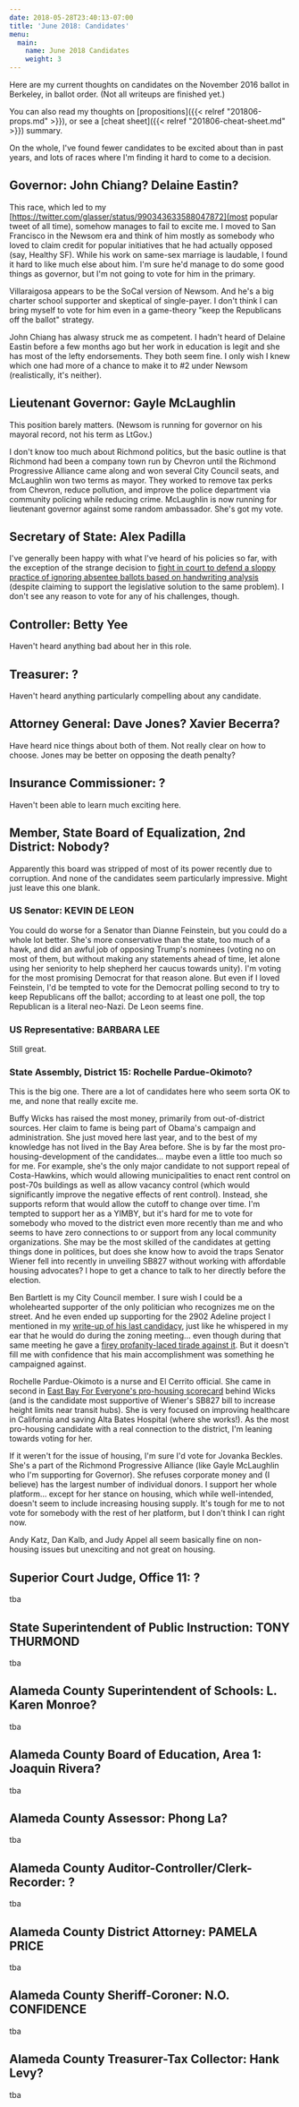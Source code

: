 ```yaml
---
date: 2018-05-28T23:40:13-07:00
title: 'June 2018: Candidates'
menu:
  main:
    name: June 2018 Candidates
    weight: 3
---
```


Here are my current thoughts on candidates on the November 2016 ballot in
Berkeley, in ballot order.  (Not all writeups are finished yet.)


You can also read my thoughts
on [propositions]({{< relref "201806-props.md" >}}), or see
a [cheat sheet]({{< relref "201806-cheat-sheet.md" >}}) summary.

On the whole, I've found fewer candidates to be excited about than in past
years, and lots of races where I'm finding it hard to come to a decision.

## Governor: John Chiang? Delaine Eastin?

This race, which led to my
[https://twitter.com/glasser/status/990343633588047872](most popular tweet of
all time), somehow manages to fail to excite me. I moved to San Francisco in the
Newsom era and think of him mostly as somebody who loved to claim credit for
popular initiatives that he had actually opposed (say, Healthy SF).  While his
work on same-sex marriage is laudable, I found it hard to like much else about
him. I'm sure he'd manage to do some good things as governor, but I'm not going
to vote for him in the primary.

Villaraigosa appears to be the SoCal version of Newsom. And he's a big charter
school supporter and skeptical of single-payer. I don't think I can bring myself
to vote for him even in a game-theory "keep the Republicans off the ballot"
strategy.

John Chiang has alwasy struck me as competent. I hadn't heard of Delaine Eastin
before a few months ago but her work in education is legit and she has most of
the lefty endorsements.  They both seem fine.  I only wish I knew which one had
more of a chance to make it to #2 under Newsom (realistically, it's neither).


## Lieutenant Governor: Gayle McLaughlin

This position barely matters. (Newsom is running for governor on his mayoral
record, not his term as LtGov.)

I don't know too much about Richmond politics, but the basic outline is that
Richmond had been a company town run by Chevron until the Richmond Progressive
Alliance came along and won several City Council seats, and McLaughlin won two
terms as mayor. They worked to remove tax perks from Chevron, reduce pollution,
and improve the police department via community policing while reducing crime.
McLaughlin is now running for lieutenant governor against some random
ambassador. She's got my vote.


## Secretary of State: Alex Padilla

I've generally been happy with what I've heard of his policies so far, with the
exception of the strange decision to [fight in court to defend a sloppy practice
of ignoring absentee ballots based on handwriting
analysis](https://slate.com/news-and-politics/2018/05/california-is-quietly-disenfranchising-thousands-of-voters-based-on-their-handwriting.html)
(despite claiming to support the legislative solution to the same problem). I
don't see any reason to vote for any of his challenges, though.


## Controller: Betty Yee

Haven't heard anything bad about her in this role.


## Treasurer: ?

Haven't heard anything particularly compelling about any candidate.


## Attorney General: Dave Jones? Xavier Becerra?

Have heard nice things about both of them.  Not really clear on how to
choose. Jones may be better on opposing the death penalty?

## Insurance Commissioner: ?

Haven't been able to learn much exciting here.


## Member, State Board of Equalization, 2nd District: Nobody?

Apparently this board was stripped of most of its power recently due to
corruption.  And none of the candidates seem particularly impressive.  Might
just leave this one blank.


### US Senator: KEVIN DE LEON

You could do worse for a Senator than Dianne Feinstein, but you could do a whole
lot better. She's more conservative than the state, too much of a hawk, and did
an awful job of opposing Trump's nominees (voting no on most of them, but
without making any statements ahead of time, let alone using her seniority to
help shepherd her caucus towards unity).  I'm voting for the most promising
Democrat for that reason alone.  But even if I loved Feinstein, I'd be tempted
to vote for the Democrat polling second to try to keep Republicans off the
ballot; according to at least one poll, the top Republican is a literal
neo-Nazi.  De Leon seems fine.


### US Representative: BARBARA LEE

Still great.


### State Assembly, District 15: Rochelle Pardue-Okimoto?

This is the big one.  There are a lot of candidates here who seem sorta OK to me, and none that really excite me.

Buffy Wicks has raised the most money, primarily from out-of-district
sources. Her claim to fame is being part of Obama's campaign and administration.
She just moved here last year, and to the best of my knowledge has not lived in
the Bay Area before.  She is by far the most pro-housing-development of the
candidates... maybe even a little too much so for me. For example, she's the
only major candidate to not support repeal of Costa-Hawkins, which would
allowing municipalities to enact rent control on post-70s buildings as well as
allow vacancy control (which would significantly improve the negative effects of
rent control).  Instead, she supports reform that would allow the cutoff to
change over time.  I'm tempted to support her as a YIMBY, but it's hard for me
to vote for somebody who moved to the district even more recently than me and
who seems to have zero connections to or support from any local community
organizations.  She may be the most skilled of the candidates at getting things
done in politices, but does she know how to avoid the traps Senator Wiener fell
into recently in unveiling SB827 without working with affordable housing
advocates? I hope to get a chance to talk to her directly before the election.

Ben Bartlett is my City Council member. I sure wish I could be a wholehearted
supporter of the only politician who recognizes me on the street.  And he even
ended up supporting for the 2902 Adeline project I mentioned in my [write-up of
his last candidacy](http://vote.davidglasser.net/post/201611-candidates/), just
like he whispered in my ear that he would do during the zoning meeting... even
though during that same meeting he gave a [firey profanity-laced tirade against
it](http://www.berkeleyside.com/2016/10/31/new-housing-okd-in-berkeley-as-yimbys-win-the-night).
But it doesn't fill me with confidence that his main accomplishment was
something he campaigned against.

Rochelle Pardue-Okimoto is a nurse and El Cerrito official. She came in second
in [East Bay For Everyone's pro-housing
scorecard](https://eastbayforeveryone.org/election-2018/) behind Wicks (and is
the candidate most supportive of Wiener's SB827 bill to increase height limits
near transit hubs).  She is very focused on improving healthcare in California
and saving Alta Bates Hospital (where she works!).  As the most pro-housing
candidate with a real connection to the district, I'm leaning towards voting for
her.

If it weren't for the issue of housing, I'm sure I'd vote for Jovanka
Beckles. She's a part of the Richmond Progressive Alliance (like Gayle
McLaughlin who I'm supporting for Governor). She refuses corporate money and (I
believe) has the largest number of individual donors.  I support her whole
platform... except for her stance on housing, which while well-intended, doesn't
seem to include increasing housing supply.  It's tough for me to not vote for
somebody with the rest of her platform, but I don't think I can right now.

Andy Katz, Dan Kalb, and Judy Appel all seem basically fine on non-housing
issues but unexciting and not great on housing.


## Superior Court Judge, Office 11: ?

tba


## State Superintendent of Public Instruction: TONY THURMOND

tba

## Alameda County Superintendent of Schools: L. Karen Monroe?

tba


## Alameda County Board of Education, Area 1: Joaquin Rivera?

tba

## Alameda County Assessor: Phong La?

tba

## Alameda County Auditor-Controller/Clerk-Recorder: ?

tba

## Alameda County District Attorney: PAMELA PRICE

tba

## Alameda County Sheriff-Coroner: N.O. CONFIDENCE

tba

## Alameda County Treasurer-Tax Collector: Hank Levy?

tba
